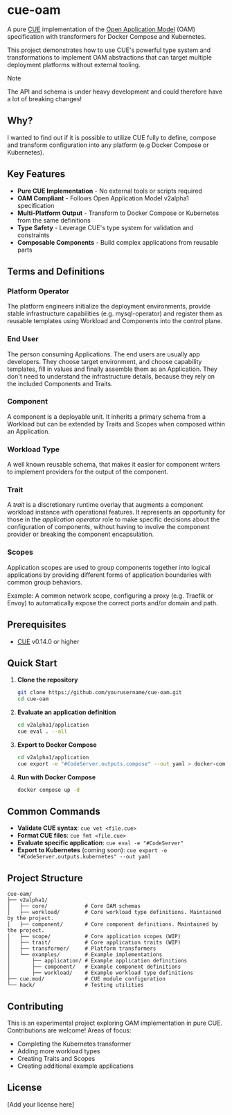 # cue-oam

A pure [CUE](https://cuelang.org) implementation of the [Open Application Model](https://oam.dev) (OAM) specification with transformers for Docker Compose and Kubernetes.

This project demonstrates how to use CUE's powerful type system and transformations to implement OAM abstractions that can target multiple deployment platforms without external tooling.

> [!NOTE]
> The API and schema is under heavy development and could therefore have a lot of breaking changes!

## Why?

I wanted to find out if it is possible to utilize CUE fully to define, compose and transform configuration into any platform (e.g Docker Compose or Kubernetes).

## Key Features

- **Pure CUE Implementation** - No external tools or scripts required
- **OAM Compliant** - Follows Open Application Model v2alpha1 specification
- **Multi-Platform Output** - Transform to Docker Compose or Kubernetes from the same definitions
- **Type Safety** - Leverage CUE's type system for validation and constraints
- **Composable Components** - Build complex applications from reusable parts

## Terms and Definitions

### Platform Operator

The platform engineers initialize the deployment environments, provide stable infrastructure capabilities (e.g. mysql-operator) and register them as reusable templates using Workload and Components into the control plane.

### End User

The person consuming Applications. The end users are usually app developers. They choose target environment, and choose capability templates, fill in values and finally assemble them as an Application. They don't need to understand the infrastructure details, because they rely on the included Components and Traits.

### Component

A component is a deployable unit. It inherits a primary schema from a Workload but can be extended by Traits and Scopes when composed within an Application.

### Workload Type

A well known reusable schema, that makes it easier for component writers to implement providers for the output of the component.

### Trait

A _trait_ is a discretionary runtime overlay that augments a component workload instance with operational features. It represents an opportunity for those in the _application operator_ role to make specific decisions about the configuration of components, without having to involve the component provider or breaking the component encapsulation.

### Scopes

Application scopes are used to group components together into logical applications by providing different forms of application boundaries with common group behaviors.

Example: A common network scope, configuring a proxy (e.g. Traefik or Envoy) to automatically expose the correct ports and/or domain and path.

## Prerequisites

- [CUE](https://cuelang.org/docs/install/) v0.14.0 or higher

## Quick Start

1. **Clone the repository**

   ```bash
   git clone https://github.com/yourusername/cue-oam.git
   cd cue-oam
   ```

2. **Evaluate an application definition**

   ```bash
   cd v2alpha1/application
   cue eval . --all
   ```

3. **Export to Docker Compose**

   ```bash
   cd v2alpha1/application
   cue export -e "#CodeServer.outputs.compose" --out yaml > docker-compose.yml
   ```

4. **Run with Docker Compose**

   ```bash
   docker compose up -d
   ```

## Common Commands

- **Validate CUE syntax**: `cue vet <file.cue>`
- **Format CUE files**: `cue fmt <file.cue>`
- **Evaluate specific application**: `cue eval -e "#CodeServer"`
- **Export to Kubernetes** (coming soon): `cue export -e "#CodeServer.outputs.kubernetes" --out yaml`

## Project Structure

```shell
cue-oam/
├── v2alpha1/
│   ├── core/            # Core OAM schemas
│   ├── workload/        # Core workload type definitions. Maintained by the project.
│   ├── component/       # Core component definitions. Maintained by the project.
│   ├── scope/           # Core application scopes (WIP)
│   ├── trait/           # Core application traits (WIP)
│   ├── transformer/     # Platform transformers
│   └── examples/        # Example implementations
│       ├── application/ # Example application definitions
│       ├── component/   # Example component definitions
│       ├── workload/    # Example workload type definitions
├── cue.mod/             # CUE module configuration
└── hack/                # Testing utilities
```

## Contributing

This is an experimental project exploring OAM implementation in pure CUE. Contributions are welcome! Areas of focus:

- Completing the Kubernetes transformer
- Adding more workload types
- Creating Traits and Scopes
- Creating additional example applications

## License

[Add your license here]
